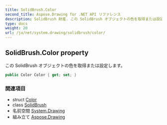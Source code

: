 ```yaml
---
title: SolidBrush.Color
second_title: Aspose.Drawing for .NET API リファレンス
description: SolidBrush 財産. この SolidBrush オブジェクトの色を取得または設定します
type: docs
weight: 20
url: /ja/net/system.drawing/solidbrush/color/
---
```

## SolidBrush.Color property

この SolidBrush オブジェクトの色を取得または設定します。

```csharp
public Color Color { get; set; }
```

### 関連項目

* struct [Color](../../color/)
* class [SolidBrush](../)
* 名前空間 [System.Drawing](../../solidbrush/)
* 組み立て [Aspose.Drawing](../../../)


